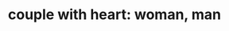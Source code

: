 ---
layout: people&body
title: "couple with heart: woman, man"
emoji: couple_with_heart_woman_man
permalink: 👩‍❤️‍👨.html
image: assets/img/3moji/couple_with_heart_woman_man.png
---